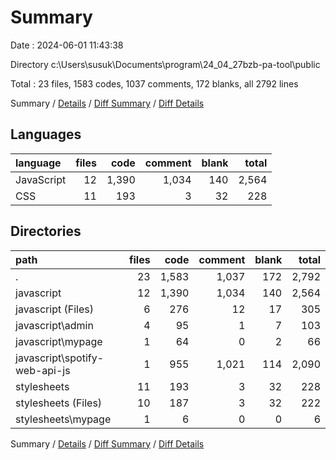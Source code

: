 # Summary

Date : 2024-06-01 11:43:38

Directory c:\\Users\\susuk\\Documents\\program\\24_04_27bzb-pa-tool\\public

Total : 23 files,  1583 codes, 1037 comments, 172 blanks, all 2792 lines

Summary / [Details](details.md) / [Diff Summary](diff.md) / [Diff Details](diff-details.md)

## Languages
| language | files | code | comment | blank | total |
| :--- | ---: | ---: | ---: | ---: | ---: |
| JavaScript | 12 | 1,390 | 1,034 | 140 | 2,564 |
| CSS | 11 | 193 | 3 | 32 | 228 |

## Directories
| path | files | code | comment | blank | total |
| :--- | ---: | ---: | ---: | ---: | ---: |
| . | 23 | 1,583 | 1,037 | 172 | 2,792 |
| javascript | 12 | 1,390 | 1,034 | 140 | 2,564 |
| javascript (Files) | 6 | 276 | 12 | 17 | 305 |
| javascript\\admin | 4 | 95 | 1 | 7 | 103 |
| javascript\\mypage | 1 | 64 | 0 | 2 | 66 |
| javascript\\spotify-web-api-js | 1 | 955 | 1,021 | 114 | 2,090 |
| stylesheets | 11 | 193 | 3 | 32 | 228 |
| stylesheets (Files) | 10 | 187 | 3 | 32 | 222 |
| stylesheets\\mypage | 1 | 6 | 0 | 0 | 6 |

Summary / [Details](details.md) / [Diff Summary](diff.md) / [Diff Details](diff-details.md)